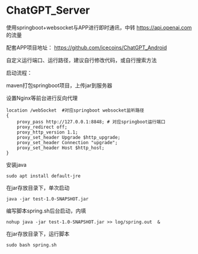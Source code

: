 # ChatGPT_Server
使用springboot+websocket与APP进行即时通讯，中转 https://api.openai.com 的流量

配套APP项目地址： https://github.com/icecoins/ChatGPT_Android

自定义运行端口、运行路径，建议自行修改代码，或自行搜索方法

启动流程：

maven打包springboot项目，上传jar到服务器

设置Nginx等前台进行反向代理

    location /webSocket  #对应springboot websocket监听路径 
    {
        proxy_pass http://127.0.0.1:8848; # 对应springboot运行端口
        proxy_redirect off;
        proxy_http_version 1.1;
        proxy_set_header Upgrade $http_upgrade;
        proxy_set_header Connection "upgrade";
        proxy_set_header Host $http_host;
    }

安装java

    sudo apt install default-jre
    
在jar存放目录下，单次启动

    java -jar test-1.0-SNAPSHOT.jar
    
编写脚本spring.sh后台启动，内填

    nohup java -jar test-1.0-SNAPSHOT.jar >> log/spring.out  &
    
在jar存放目录下，运行脚本

    sudo bash spring.sh
   
